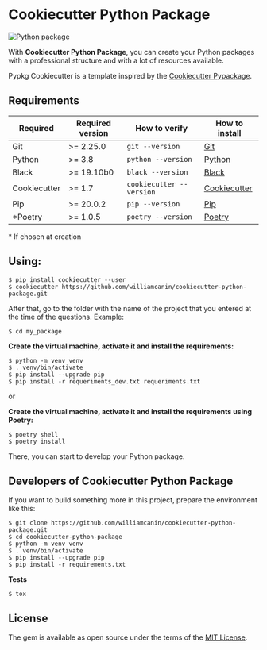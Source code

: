 # Cookiecutter Python Package

![Python package](https://github.com/williamcanin/cookiecutter-python-package/workflows/Python%20package/badge.svg)

With **Cookiecutter Python Package**, you can create your Python packages with a professional structure and with a lot of resources available.

Pypkg Cookiecutter is a template inspired by the [Cookiecutter Pypackage](https://github.com/audreyr/cookiecutter-pypackage).

## Requirements

| Required        | Required version    |   How to verify     | How to install  |
| --------------- | ------------------- | ------------------- | --------------- |
| Git             |   >= 2.25.0         | `git --version`     | [Git](http://git-scm.com/) |
| Python          |   >= 3.8            | `python --version`  | [Python](https://www.python.org/about/gettingstarted/) |
| Black           |   >= 19.10b0        | `black --version`   | [Black](https://pypi.org/project/black/) |
| Cookiecutter    |   >= 1.7            | `cookiecutter --version` | [Cookiecutter](https://pypi.org/project/cookiecutter/) |
| Pip             |   >= 20.0.2         | `pip --version`    | [Pip](https://pip.pypa.io/en/stable/installing/) |
| *Poetry         |   >= 1.0.5          | `poetry --version`     | [Poetry](https://python-poetry.org/docs/#installation) |


\* If chosen at creation

## Using:

```
$ pip install cookiecutter --user
$ cookiecutter https://github.com/williamcanin/cookiecutter-python-package.git
```
After that, go to the folder with the name of the project that you entered at the time of the questions. Example:

```
$ cd my_package
```

**Create the virtual machine, activate it and install the requirements:**

```
$ python -m venv venv
$ . venv/bin/activate
$ pip install --upgrade pip
$ pip install -r requeriments_dev.txt requeriments.txt
```

or

**Create the virtual machine, activate it and install the requirements using Poetry:**

```
$ poetry shell
$ poetry install
```

There, you can start to develop your Python package.

## Developers of Cookiecutter Python Package

If you want to build something more in this project, prepare the environment like this:

```
$ git clone https://github.com/williamcanin/cookiecutter-python-package.git
$ cd cookiecutter-python-package
$ python -m venv venv
$ . venv/bin/activate
$ pip install --upgrade pip
$ pip install -r requirements.txt
```

**Tests**

```
$ tox
```

## License

The gem is available as open source under the terms of the [MIT License](https://github.com/williamcanin/cookiecutter-python-package/blob/master/LICENSE).
